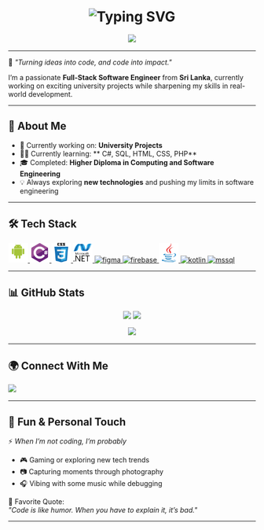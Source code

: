 <!-- Fancy header with typing effect -->
<h1 align="center">
  <img src="https://readme-typing-svg.herokuapp.com?font=Fira+Code&size=30&duration=3000&pause=1000&color=00C2FF&center=true&vCenter=true&width=800&lines=👋+Hi,+I'm+Eranda+Senavirathne;A+Passionate+Full-Stack+Software+Engineer;From+Sri+Lanka" alt="Typing SVG" />
</h1>

<p align="center">
  <img src="https://capsule-render.vercel.app/api?type=waving&color=00C2FF&height=120&section=header&text=Welcome%20to%20My%20GitHub!&fontSize=30&fontColor=ffffff&animation=twinkling" />
</p>

--- 

🎯 *"Turning ideas into code, and code into impact."*  

I’m a passionate **Full-Stack Software Engineer** from **Sri Lanka**, currently working on exciting university projects while sharpening my skills in real-world development.  

---

## 🚀 About Me  
- 🌱 Currently working on: **University Projects**  
- 🧑‍💻 Currently learning: ** C#, SQL, HTML, CSS, PHP**  
- 🎓 Completed: **Higher Diploma in Computing and Software Engineering**  
- 💡 Always exploring **new technologies** and pushing my limits in software engineering  

---

## 🛠️ Tech Stack  
<p align="left"> <a href="https://developer.android.com" target="_blank" rel="noreferrer"> <img src="https://raw.githubusercontent.com/devicons/devicon/master/icons/android/android-original-wordmark.svg" alt="android" width="40" height="40"/> </a> <a href="https://www.w3schools.com/cs/" target="_blank" rel="noreferrer"> <img src="https://raw.githubusercontent.com/devicons/devicon/master/icons/csharp/csharp-original.svg" alt="csharp" width="40" height="40"/> </a> <a href="https://www.w3schools.com/css/" target="_blank" rel="noreferrer"> <img src="https://raw.githubusercontent.com/devicons/devicon/master/icons/css3/css3-original-wordmark.svg" alt="css3" width="40" height="40"/> </a> <a href="https://dotnet.microsoft.com/" target="_blank" rel="noreferrer"> <img src="https://raw.githubusercontent.com/devicons/devicon/master/icons/dot-net/dot-net-original-wordmark.svg" alt="dotnet" width="40" height="40"/> </a> <a href="https://www.figma.com/" target="_blank" rel="noreferrer"> <img src="https://www.vectorlogo.zone/logos/figma/figma-icon.svg" alt="figma" width="40" height="40"/> </a> <a href="https://firebase.google.com/" target="_blank" rel="noreferrer"> <img src="https://www.vectorlogo.zone/logos/firebase/firebase-icon.svg" alt="firebase" width="40" height="40"/> </a> <a href="https://www.java.com" target="_blank" rel="noreferrer"> <img src="https://raw.githubusercontent.com/devicons/devicon/master/icons/java/java-original.svg" alt="java" width="40" height="40"/> </a> <a href="https://kotlinlang.org" target="_blank" rel="noreferrer"> <img src="https://www.vectorlogo.zone/logos/kotlinlang/kotlinlang-icon.svg" alt="kotlin" width="40" height="40"/> </a> <a href="https://www.microsoft.com/en-us/sql-server" target="_blank" rel="noreferrer"> <img src="https://www.svgrepo.com/show/303229/microsoft-sql-server-logo.svg" alt="mssql" width="40" height="40"/> </a> </p>  

---

## 📊 GitHub Stats  
<p align="center">
  <img src="https://github-readme-stats.vercel.app/api?username=ErandaSenavirathne&show_icons=true&theme=tokyonight" height="180em"/>
  <img src="https://github-readme-streak-stats.herokuapp.com/?user=ErandaSenavirathne&theme=tokyonight" height="180em"/>
</p>  

<p align="center">
  <img src="https://github-readme-stats.vercel.app/api/top-langs/?username=ErandaSenavirathne&layout=compact&theme=tokyonight" height="180em"/>
</p>

---

## 🌍 Connect With Me  
<p align="left">
  <a href="https://www.linkedin.com/in/eranda-senavirathne/"><img src="https://img.shields.io/badge/-Eranda%20Senavirathne-blue?style=flat&logo=Linkedin&logoColor=white"/></a>
  
</p>

---

## 🎨 Fun & Personal Touch  
⚡ *When I’m not coding, I’m probably*  
- 🎮 Gaming or exploring new tech trends  
- 📷 Capturing moments through photography  
- 🎧 Vibing with some music while debugging  

💬 Favorite Quote:  
*"Code is like humor. When you have to explain it, it’s bad."*  

---

